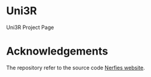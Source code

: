 # Uni3R

Uni3R Project Page


# Acknowledgements
The repository refer to the source code [Nerfies website](https://nerfies.github.io).
